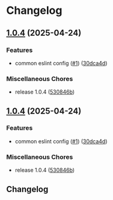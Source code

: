 # Changelog

## [1.0.4](https://github.com/c0debrew/eslint-config-c0debrew/compare/v1.0.4...v1.0.4) (2025-04-24)


### Features

* common eslint config ([#1](https://github.com/c0debrew/eslint-config-c0debrew/issues/1)) ([30dca4d](https://github.com/c0debrew/eslint-config-c0debrew/commit/30dca4d6ead230e4a7e0b5181e3b0c2b19b6bab6))


### Miscellaneous Chores

* release 1.0.4 ([530846b](https://github.com/c0debrew/eslint-config-c0debrew/commit/530846bc5d5efbbf574e019aafda5a0ffed13cc1))

## [1.0.4](https://github.com/c0debrew/eslint-config-c0debrew/compare/v1.0.0...v1.0.4) (2025-04-24)


### Features

* common eslint config ([#1](https://github.com/c0debrew/eslint-config-c0debrew/issues/1)) ([30dca4d](https://github.com/c0debrew/eslint-config-c0debrew/commit/30dca4d6ead230e4a7e0b5181e3b0c2b19b6bab6))


### Miscellaneous Chores

* release 1.0.4 ([530846b](https://github.com/c0debrew/eslint-config-c0debrew/commit/530846bc5d5efbbf574e019aafda5a0ffed13cc1))

## Changelog
